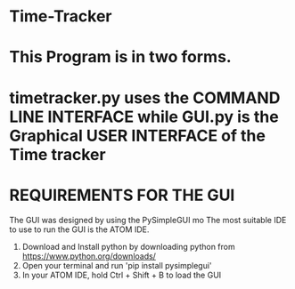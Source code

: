 # Time-Tracker
# This Program is in two forms.
# timetracker.py uses the COMMAND LINE INTERFACE while GUI.py is the Graphical USER INTERFACE of the Time tracker

# REQUIREMENTS FOR THE GUI 
The GUI was designed by using the PySimpleGUI mo
The most suitable IDE to use to run the GUI is the ATOM IDE. 
1. Download and Install python by downloading python from https://www.python.org/downloads/
2. Open your terminal and run 'pip install pysimplegui' 
3. In your ATOM IDE, hold Ctrl + Shift + B to load the GUI
